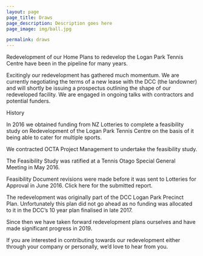 ```yaml
---
layout: page
page_title: Draws
page_description: Description goes here
page_image: img/ball.jpg

permalink: draws
---
```

Redevelopment of our Home
Plans to redevelop the Logan Park Tennis Centre have been in the pipeline for many years.

Excitingly our redevelopment has gathered much momentum. We are currently negotiating the terms of a new lease with the DCC (the landowner) and will shortly be issuing a prospectus outlining the shape of our redeveloped facility. We are engaged in ongoing talks with contractors and potential funders.

History

In 2016 we obtained funding from NZ Lotteries to complete a feasibility study on Redevelopment of the Logan Park Tennis Centre on the basis of it being able to cater for multiple sports.

We contracted OCTA Project Management to undertake the feasibility study.

The Feasibility Study was ratified at a Tennis Otago Special General Meeting in May 2016.

Feasibility Document revisions were made before it was sent to Lotteries for Approval in June 2016. Click here for the submitted report.

The redevelopment was originally part of the DCC Logan Park Precinct Plan. Unfortunately this plan did not go ahead as no funding was allocated to it in the DCC’s 10 year plan finalised in late 2017.

Since then we have taken forward redevelopment plans ourselves and have made significant progress in 2019.

If you are interested in contributing towards our redevelopment either through your company or personally, we’d love to hear from you.
